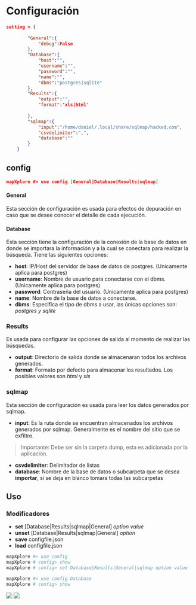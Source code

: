 # Configuración
```json
setting = {
        
        "General":{
            "debug":False
        },
        "Database":{
            "host":"",
            "username":"",
            "password":"",
            "name":"",
            "dbms":"postgres|sqlite"
        },
        "Results":{
            "output":"",
            "format":'xls|html'
            
        },
        "sqlmap":{
            "input":"/home/daniel/.local/share/sqlmap/hacked.com",
            "csvdelimiter":",",
            "database":""
        }
    }
```

## config
```json
mapXplore #> use config [General|Database|Results|sqlmap]
```
#### General
Esta sección de configuración es usada para efectos de depuración en caso que se desee conocer el detalle de cada ejecución.
#### Database

Esta sección tiene la configuración de la conexión de la base de datos en donde se importara la información y a la cual se conectara para realizar la búsqueda. Tiene las siguientes opciones:

* **host**: IP/Host del servidor de base de datos de postgres. (Unicamente aplica para postgres)
* **username**: Nombre de usuario para conectarse con el dbms. (Unicamente aplica para postgres)
* **password**: Contraseña del usuario. (Unicamente aplica para postgres)
* **name**: Nombre de la base de datos a conectarse.
* **dbms**: Especifica el tipo de dbms a usar, las únicas opciones son: *postgres y sqlite*

### Results

Es usada para configurar las opciones de salida al momento de realizar las búsquedas.

* **output**: Directorio de salida donde se almacenaran todos los archivos generados.
* **format**: Formato por defecto para almacenar los resultados. Los posibles valores son *html* y *xls*

### sqlmap

Esta sección de configuración es usada para leer los datos generados por sqlmap.

* **input**: Es la ruta donde se encuentran almacenados los archivos generados por sqlmap. Generalmente es el nombre del sitio que se exfiltro.
> Importante: Debe ser sin la carpeta dump, esta es adicionada por la aplicación.
* **csvdelimiter**: Delimitador de listas
* **database**: Nombre de la base de datos o subcarpeta que se desea **importar**, si se deja en blanco tomara todas las subcarpetas

## Uso
### Modificadores
* **set** [Database|Results|sqlmap|General] *option* *value*
* **unset** [Database|Results|sqlmap|General] *option*
* **save** configfile.json
* **load** configfile.json

```bash
mapXplore #> use config 
mapXplore # config> show
mapXplore # config> set Database|Results|General|sqlmap option value

mapXplore #> use config Database
mapXplore # config> show
````

<img src="../screenshot/show_config.png">

<img src="../screenshot/set_config.png">